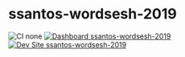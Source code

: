 # ssantos-wordsesh-2019

![CI none](https://img.shields.io/badge/ci-none-orange.svg)
[![Dashboard ssantos-wordsesh-2019](https://img.shields.io/badge/dashboard-ssantos_wordsesh_2019-yellow.svg)](https://dashboard.pantheon.io/sites/e53051f6-dfe7-4a83-b5b9-b800ae7e130c#dev/code)
[![Dev Site ssantos-wordsesh-2019](https://img.shields.io/badge/site-ssantos_wordsesh_2019-blue.svg)](http://dev-ssantos-wordsesh-2019.pantheonsite.io/)